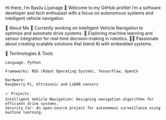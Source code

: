 Hi there, I’m Basilu Liyanage 👋
Welcome to my GitHub profile! I’m a software developer and tech enthusiast with a focus on autonomous systems and intelligent vehicle navigation.

🚀 About Me
🔭 Currently working on Intelligent Vehicle Navigation to optimize and automate drive systems.
🌱 Exploring machine learning and sensor integration for real-time decision-making in robotics.
👨‍💻 Passionate about creating scalable solutions that blend AI with embedded systems.

🔧 Technologies & Tools

    Language: Python
    
    Frameworks: ROS (Robot Operating System), TensorFlow, OpenCV
    
    Hardware:
    Raspberry Pi, Ultrasonic and LiDAR sensors
    
    📈 Projects
    Intelligent Vehicle Navigation: Designing navigation algorithms for efficient drive systems.
    Security Car: An open-source project for autonomous surveillance using machine learning.
